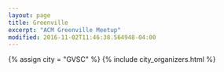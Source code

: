 ```yaml
---
layout: page
title: Greenville
excerpt: "ACM Greenville Meetup"
modified: 2016-11-02T11:46:38.564948-04:00
---
```

{% assign city = "GVSC" %}
{% include city_organizers.html %}
